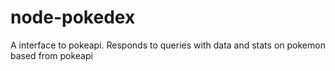 # node-pokedex
A interface to pokeapi. Responds to queries with data and stats on pokemon based from pokeapi
